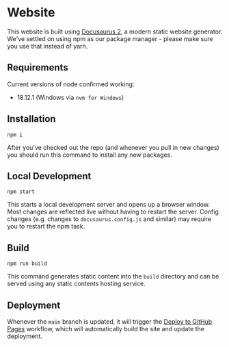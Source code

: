 # Website

This website is built using [Docusaurus 2](https://docusaurus.io/), a modern static website generator. We've settled on using npm as our package manager - please make sure you use that instead of yarn.

## Requirements

Current versions of node confirmed working:
* 18.12.1 (Windows via `nvm for Windows`)

## Installation

```
npm i
```

After you've checked out the repo (and whenever you pull in new changes) you should run this command to install any new packages.

## Local Development

```
npm start
```

This starts a local development server and opens up a browser window. Most changes are reflected live without having to restart the server. Config changes (e.g. changes to `docusaurus.config.js` and similar) may require you to restart the npm task.

## Build

```
npm run build
```

This command generates static content into the `build` directory and can be served using any static contents hosting service.

## Deployment

Whenever the `main` branch is updated, it will trigger the [Deploy to GitHub Pages](https://github.com/IABTechLab/uid2docs/actions/workflows/deploy.yml) workflow, which will automatically build the site and update the deployment.
